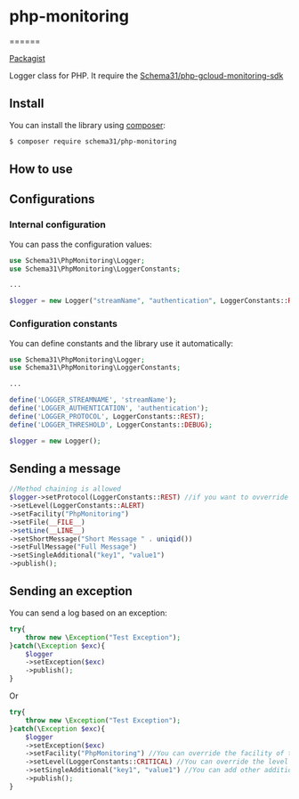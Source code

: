 # php-monitoring
======

[Packagist][link-packagist]

Logger class for PHP. It require the [Schema31/php-gcloud-monitoring-sdk](https://github.com/Schema31/php-gcloud-monitoring-sdk)

Install
-------

You can install the library using [composer](https://getcomposer.org/):

```sh
$ composer require schema31/php-monitoring
```

How to use
----------

## Configurations

### Internal configuration

You can pass the configuration values:

```php
use Schema31\PhpMonitoring\Logger;
use Schema31\PhpMonitoring\LoggerConstants;

...

$logger = new Logger("streamName", "authentication", LoggerConstants::REST, LoggerConstants::DEBUG);

```

### Configuration constants

You can define constants and the library use it automatically: 

```php
use Schema31\PhpMonitoring\Logger;
use Schema31\PhpMonitoring\LoggerConstants;

...

define('LOGGER_STREAMNAME', 'streamName');
define('LOGGER_AUTHENTICATION', 'authentication');
define('LOGGER_PROTOCOL', LoggerConstants::REST);
define('LOGGER_THRESHOLD', LoggerConstants::DEBUG);

$logger = new Logger();
```

## Sending a message

```php
//Method chaining is allowed
$logger->setProtocol(LoggerConstants::REST) //if you want to ovverride the default
->setLevel(LoggerConstants::ALERT)
->setFacility("PhpMonitoring")
->setFile(__FILE__)
->setLine(__LINE__)
->setShortMessage("Short Message " . uniqid())
->setFullMessage("Full Message")
->setSingleAdditional("key1", "value1")
->publish();
```

## Sending an exception

You can send a log based on an exception:

```php
try{
    throw new \Exception("Test Exception");
}catch(\Exception $exc){
    $logger
    ->setException($exc)
    ->publish();
}
```

Or

```php
try{
    throw new \Exception("Test Exception");
}catch(\Exception $exc){
    $logger
    ->setException($exc)
    ->setFacility("PhpMonitoring") //You can override the facility of the exception
    ->setLevel(LoggerConstants::CRITICAL) //You can override the level of the exception
    ->setSingleAdditional("key1", "value1") //You can add other additionals
    ->publish();
}
```

[link-packagist]: https://packagist.org/packages/schema31/php-monitoring
